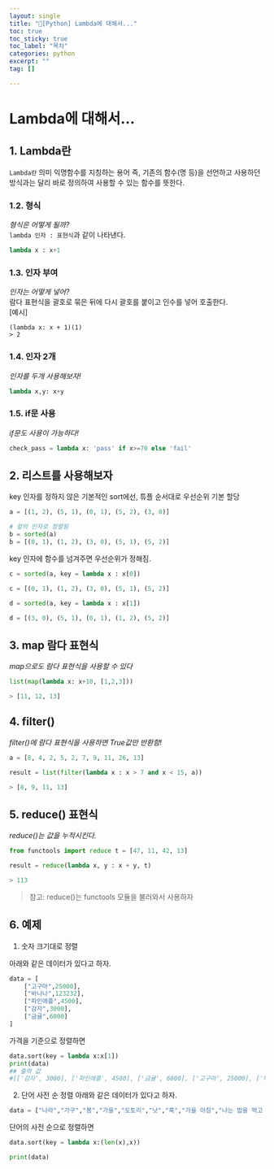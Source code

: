 ```yaml
---
layout: single
title: "📘[Python] Lambda에 대해서..."
toc: true
toc_sticky: true
toc_label: "목차"
categories: python
excerpt: ""
tag: []

---
```


# Lambda에 대해서...

## 1. Lambda란
`Lambda란` 의미 익명함수를 지칭하는 용어 즉, 기존의 함수(명 등)을 선언하고 사용하던 방식과는 달리 바로 정의하여 사용할 수 있는 함수를 뜻한다.  

### 1.2. 형식
*형식은 어떻게 될까?*  
`lambda 인자 : 표현식`과 같이 나타낸다.  
```python
lambda x : x+1
```

### 1.3. 인자 부여
*인자는 어떻게 넣어?*  
람다 표현식을 괄호로 묶은 뒤에 다시 괄호를 붙이고 인수를 넣어 호출한다.  
[예시]  
```
(lambda x: x + 1)(1)
> 2
```  

### 1.4. 인자 2개
*인자를 두개 사용해보자!*  
```python
lambda x,y: x+y
```  
  
### 1.5. if문 사용
*if문도 사용이 가능하다!*   
```python
check_pass = lambda x: 'pass' if x>=70 else 'fail'
```  

## 2. 리스트를 사용해보자
key 인자를 정하지 않은 기본적인 sort에선, 튜플 순서대로 우선순위 기본 할당  
```python
a = [(1, 2), (5, 1), (0, 1), (5, 2), (3, 0)]

# 앞의 인자로 정렬됨
b = sorted(a)
b = [(0, 1), (1, 2), (3, 0), (5, 1), (5, 2)]
```

key 인자에 함수를 넘겨주면 우선순위가 정해짐.  
```python
c = sorted(a, key = lambda x : x[0]) 

c = [(0, 1), (1, 2), (3, 0), (5, 1), (5, 2)]

d = sorted(a, key = lambda x : x[1]) 

d = [(3, 0), (5, 1), (0, 1), (1, 2), (5, 2)]
```  


## 3. map 람다 표현식
*map으로도 람다 표현식을 사용할 수 있다*  
```python
list(map(lambda x: x+10, [1,2,3]))

> [11, 12, 13]
```  

## 4. filter()
*filter()에 람다 표현식을 사용하면 True값만 반환함!*  
```python
a = [8, 4, 2, 5, 2, 7, 9, 11, 26, 13]

result = list(filter(lambda x : x > 7 and x < 15, a))

> [8, 9, 11, 13]
```  

## 5. reduce() 표현식
*reduce()는 값을 누적시킨다.*  
```python
from functools import reduce t = [47, 11, 42, 13]

result = reduce(lambda x, y : x + y, t)

> 113
```  
> 참고: reduce()는 functools 모듈을 불러와서 사용하자

## 6. 예제
1. 숫자 크기대로 정렬  

아래와 같은 데이터가 있다고 하자.  
```python
data = [
    ["고구마",25000],
    ["바나나",123232],
    ["파인애플",4500],
    ["감자",3000],
    ["금귤",6000]
]
```  
가격을 기준으로 정렬하면  
```python
data.sort(key = lambda x:x[1])
print(data)
## 출력 값 
#[['감자', 3000], ['파인애플', 4500], ['금귤', 6000], ['고구마', 25000], ['바나나', 123232]]
```  

2. 단어 사전 순 정렬
아래와 같은 데이터가 있다고 하자.  
```python
data = ["나라","가구","봄","가을","도토리","낫","혹","가을 아침","나는 밥을 먹고 있다."]
```  
단어의 사전 순으로 정렬하면  
```python
data.sort(key = lambda x:(len(x),x))

print(data)
```  